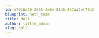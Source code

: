 ```yaml
---
id: e7016a40-2555-4e0e-81d6-437aa2ef77b2
blueprint: netr_team
title: Hull
author: little_admin
slug: hull
---
```

